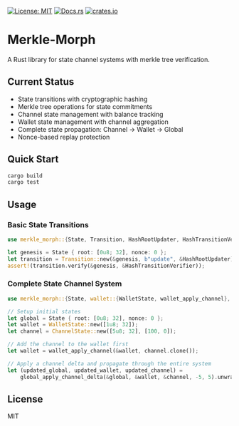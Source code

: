 [![License: MIT](https://img.shields.io/badge/license-MIT-blue)](LICENSE)
[![Docs.rs](https://img.shields.io/docsrs/merkle-morph)](https://docs.rs/merkle-morph)
[![crates.io](https://img.shields.io/crates/v/merkle-morph)](https://crates.io/crates/merkle-morph)

# Merkle-Morph

A Rust library for state channel systems with merkle tree verification.

## Current Status

- State transitions with cryptographic hashing
- Merkle tree operations for state commitments
- Channel state management with balance tracking
- Wallet state management with channel aggregation
- Complete state propagation: Channel → Wallet → Global
- Nonce-based replay protection

## Quick Start

```bash
cargo build
cargo test
```

## Usage

### Basic State Transitions

```rust
use merkle_morph::{State, Transition, HashRootUpdater, HashTransitionVerifier};

let genesis = State { root: [0u8; 32], nonce: 0 };
let transition = Transition::new(&genesis, b"update", &HashRootUpdater);
assert!(transition.verify(&genesis, &HashTransitionVerifier));
```

### Complete State Channel System

```rust
use merkle_morph::{State, wallet::{WalletState, wallet_apply_channel}, channel::ChannelState, global_apply_channel_delta};

// Setup initial states
let global = State { root: [0u8; 32], nonce: 0 };
let wallet = WalletState::new([1u8; 32]);
let channel = ChannelState::new([5u8; 32], [100, 0]);

// Add the channel to the wallet first
let wallet = wallet_apply_channel(&wallet, channel.clone());

// Apply a channel delta and propagate through the entire system
let (updated_global, updated_wallet, updated_channel) =
    global_apply_channel_delta(&global, &wallet, &channel, -5, 5).unwrap();
```

## License

MIT

